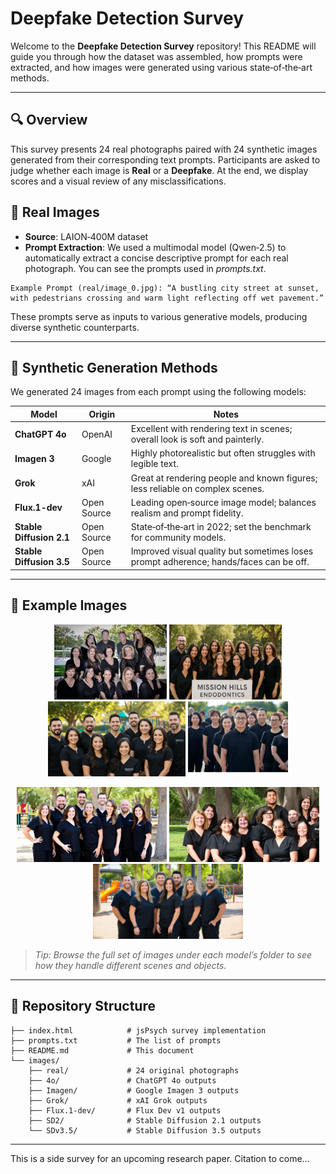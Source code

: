 # Deepfake Detection Survey

Welcome to the **Deepfake Detection Survey** repository! This README will guide you through how the dataset was assembled, how prompts were extracted, and how images were generated using various state‑of‑the‑art methods.

---

## 🔍 Overview

This survey presents 24 real photographs paired with 24 synthetic images generated from their corresponding text prompts. Participants are asked to judge whether each image is **Real** or a **Deepfake**. At the end, we display scores and a visual review of any misclassifications.

## 📸 Real Images

* **Source**: LAION‑400M dataset
* **Prompt Extraction**: We used a multimodal model (Qwen‑2.5) to automatically extract a concise descriptive prompt for each real photograph. You can see the prompts used in *prompts.txt*.

```text
Example Prompt (real/image_0.jpg): “A bustling city street at sunset, with pedestrians crossing and warm light reflecting off wet pavement.”
```

These prompts serve as inputs to various generative models, producing diverse synthetic counterparts.

---

## 🤖 Synthetic Generation Methods

We generated 24 images from each prompt using the following models:

| Model                    | Origin      | Notes                                                                                 |
| ------------------------ | ----------- | ------------------------------------------------------------------------------------- |
| **ChatGPT 4o**           | OpenAI      | Excellent with rendering text in scenes; overall look is soft and painterly.          |
| **Imagen 3**             | Google      | Highly photorealistic but often struggles with legible text.                          |
| **Grok**                 | xAI         | Great at rendering people and known figures; less reliable on complex scenes.   |
| **Flux.1-dev**          | Open Source | Leading open‑source image model; balances realism and prompt fidelity.                |
| **Stable Diffusion 2.1** | Open Source | State‑of‑the‑art in 2022; set the benchmark for community models.                     |
| **Stable Diffusion 3.5** | Open Source | Improved visual quality but sometimes loses prompt adherence; hands/faces can be off. |

---

## 🎨 Example Images

<p align="center">
  <img src="images/real/image_0.jpg"  alt="Real Example" height="120" />
  <img src="images/4o/image_0.png"    alt="4o Example" height="120" />
  <img src="images/Imagen/image_0.jpg" alt="Imagen 3 Example" height="120" />
  <img src="images/Grok/image_0.png"   alt="Grok Example" height="120" />
</p>

<p align="center">
  <img src="images/Flux.1-dev/image_0.png"  alt="Flux.1-dev Example" height="120" />
  <img src="images/SD2/image_0.png"         alt="SD 2.1 Example" height="120" />
  <img src="images/SDv3.5/image_0.png"      alt="SD 3.5 Example" height="120" />
</p>

> *Tip: Browse the full set of images under each model’s folder to see how they handle different scenes and objects.*

---

## 📁 Repository Structure

```
├── index.html            # jsPsych survey implementation
├── prompts.txt           # The list of prompts
├── README.md             # This document
└── images/
    ├── real/             # 24 original photographs
    ├── 4o/               # ChatGPT 4o outputs
    ├── Imagen/           # Google Imagen 3 outputs
    ├── Grok/             # xAI Grok outputs
    ├── Flux.1-dev/       # Flux Dev v1 outputs
    ├── SD2/              # Stable Diffusion 2.1 outputs
    └── SDv3.5/           # Stable Diffusion 3.5 outputs
```

---

This is a side survey for an upcoming research paper. Citation to come...

